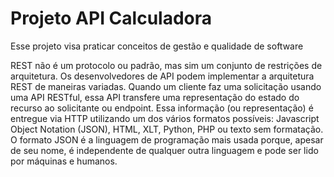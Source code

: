 # Projeto API Calculadora

Esse projeto visa praticar conceitos de gestão e qualidade de software

REST não é um protocolo ou padrão, mas sim um conjunto de restrições de arquitetura. Os desenvolvedores de API podem implementar a arquitetura REST de maneiras variadas. Quando um cliente faz uma solicitação usando uma API RESTful, essa API transfere uma representação do estado do recurso ao solicitante ou endpoint. Essa informação (ou representação) é entregue via HTTP utilizando um dos vários formatos possíveis: Javascript Object Notation (JSON), HTML, XLT, Python, PHP ou texto sem formatação. O formato JSON é a linguagem de programação mais usada porque, apesar de seu nome, é independente de qualquer outra linguagem e pode ser lido por máquinas e humanos. 